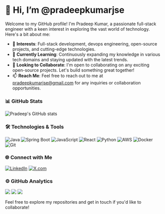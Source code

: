 # 👋 Hi, I’m @pradeepkumarjse

Welcome to my GitHub profile! I'm Pradeep Kumar, a passionate full-stack engineer with a keen interest in exploring the vast world of technology. Here's a bit about me:

- 👀 **Interests**: Full-stack development, devops engineering, open-source projects, and cutting-edge technologies.
- 🌱 **Currently Learning**: Continuously expanding my knowledge in various tech domains and staying updated with the latest trends.
- 💞️ **Looking to Collaborate**: I'm open to collaborating on any exciting open-source projects. Let's build something great together!
- 📫 **Reach Me**: Feel free to reach out to me at [pradeepkumarjse@gmail.com](mailto:pradeepkumarjse@gmail.com) for any inquiries or collaboration opportunities.

### 📊 GitHub Stats

![Pradeep's GitHub stats](https://github-readme-stats.vercel.app/api?username=pradeepkumarjse&show_icons=true&theme=radical)

### 🛠️ Technologies & Tools

![Java](https://img.shields.io/badge/-Java-333333?style=flat&logo=openjdk) 
![Spring Boot](https://img.shields.io/badge/-Spring%20Boot-333333?style=flat&logo=spring-boot) 
![JavaScript](https://img.shields.io/badge/-JavaScript-333333?style=flat&logo=javascript) 
![React](https://img.shields.io/badge/-React-333333?style=flat&logo=react) 
![Python](https://img.shields.io/badge/-Python-333333?style=flat&logo=python) 
![AWS](https://img.shields.io/badge/-AWS-333333?style=flat&logo=amazon-web-services) 
![Docker](https://img.shields.io/badge/-Docker-333333?style=flat&logo=docker) 
![Git](https://img.shields.io/badge/-Git-333333?style=flat&logo=git) 

### 🌐 Connect with Me

[![LinkedIn](https://img.shields.io/badge/LinkedIn-blue?style=flat&logo=linkedin)](https://www.linkedin.com/in/pradeepkumarjse/)
[![X.com](https://img.shields.io/badge/X.com-black?style=flat&logo=xing)](https://x.com/pradeepkumarjse)



<h3>⚙️ GitHub Analytics</h3>
<p>
  <img src="https://github-readme-stats.vercel.app/api?username=pradeepkumarjse&show_icons=true&theme=gotham&hide_border=1&count_private=true" />
  <img src="https://github-readme-streak-stats.herokuapp.com/?user=pradeepkumarjse&theme=gotham&hide_border=true&date_format=M%20j%5B%2C%20Y%5D&fire=DD2727" />
  <img src="https://github-profile-trophy.vercel.app/?username=pradeepkumarjse&theme=darkhub&no-bg=true&no-frame=true&row=1&column=6" />
</p>



Feel free to explore my repositories and get in touch if you'd like to collaborate!

